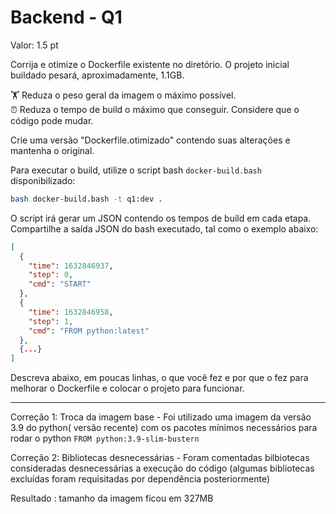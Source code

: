 # Backend - Q1

Valor: 1.5 pt

Corrija e otimize o Dockerfile existente no diretório.
O projeto inicial buildado pesará, aproximadamente, 1.1GB.

🏋️ Reduza o peso geral da imagem o máximo possível.  
⏰ Reduza o tempo de build o máximo que conseguir. Considere que o código pode mudar.

Crie uma versão "Dockerfile.otimizado" contendo suas alterações e mantenha o original.

Para executar o build, utilize o script bash ```docker-build.bash``` disponibilizado:

```bash
bash docker-build.bash -t q1:dev .
```

O script irá gerar um JSON contendo os tempos de build em cada etapa.
Compartilhe a saída JSON do bash executado, tal como o exemplo abaixo:

```json
[
  {
    "time": 1632846937,
    "step": 0,
    "cmd": "START"
  },
  {
    "time": 1632846958,
    "step": 1,
    "cmd": "FROM python:latest"
  },
  {...}
]
```

Descreva abaixo, em poucas linhas, o que você fez e por que o fez para melhorar o
Dockerfile e colocar o projeto para funcionar.

---

Correção 1:
  Troca da imagem base - Foi utilizado uma imagem da versão 3.9 do python( versão recente) com os pacotes mínimos necessários para rodar o python ```FROM python:3.9-slim-bustern```      
  
Correção 2:
  Bibliotecas desnecessárias - Foram comentadas bilbiotecas consideradas desnecessárias a execução do código (algumas bibliotecas excluídas foram requisitadas por dependência posteriormente)
 
Resultado :   tamanho da imagem ficou em 327MB

